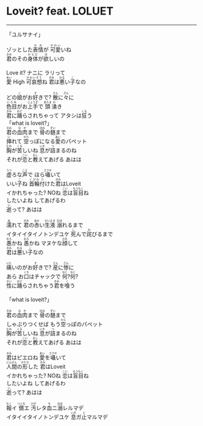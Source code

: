 # Loveit? feat. LOLUET
---
<lyric>
「ユルサナイ」<br/>&#13;
<br/>&#13;
ゾッとした<ruby>表情<rt>かお</rt></ruby>が <ruby>可愛<rt>かわい</rt></ruby>いね<br/>&#13;
<ruby>君<rt>きみ</rt></ruby>のその<ruby>身体<rt>からだ</rt></ruby>が<ruby>欲<rt>ほ</rt></ruby>しいの<br/>&#13;
<br/>&#13;
Love it? ナニに ラリって<br/>&#13;
<ruby>愛<rt>あい</rt></ruby> High <ruby>可哀想<rt>かわいそう</rt></ruby>ね <ruby>君<rt>きみ</rt></ruby>は<ruby>悪<rt>わる</rt></ruby>い<ruby>子<rt>こ</rt></ruby>なの<br/>&#13;
<br/>&#13;
どの<ruby>娘<rt>こ</rt></ruby>がお<ruby>好<rt>す</rt></ruby>きで? <ruby>散<rt>さん</rt></ruby>に<ruby>々<rt>ざん</rt></ruby>に<br/>&#13;
<ruby>色目<rt>いろめ</rt></ruby>がお<ruby>上手<rt>じょうず</rt></ruby>で <ruby>頭<rt>あたま</rt></ruby><ruby>湧<rt>わ</rt></ruby>き<br/>&#13;
<ruby>君<rt>きみ</rt></ruby>に<ruby>踊<rt>おど</rt></ruby>らされちゃって アタシは<ruby>狂<rt>くる</rt></ruby>う<br/>&#13;
「what is loveit?」<br/>&#13;
<ruby>君<rt>きみ</rt></ruby>の<ruby>血肉<rt>なか</rt></ruby>まで <ruby>骨<rt>ほね</rt></ruby>の<ruby>髄<rt>ずい</rt></ruby>まで<br/>&#13;
<ruby>挿<rt>い</rt></ruby>れて <ruby>空<rt>から</rt></ruby>っぽになる<ruby>愛<rt>あい</rt></ruby>のパペット<br/>&#13;
<ruby>胸<rt>むね</rt></ruby>が<ruby>苦<rt>くる</rt></ruby>しいね <ruby>息<rt>いき</rt></ruby>が<ruby>詰<rt>つ</rt></ruby>まるのね<br/>&#13;
それが<ruby>恋<rt>こい</rt></ruby>と<ruby>教<rt>おし</rt></ruby>えてあげる あはは<br/>&#13;
<br/>&#13;
<ruby>虚<rt>うつ</rt></ruby>ろな<ruby>声<rt>こえ</rt></ruby>で ほら<ruby>囁<rt>ささや</rt></ruby>いて<br/>&#13;
いい<ruby>子<rt>こ</rt></ruby>ね <ruby>首輪<rt>くびわ</rt></ruby><ruby>付<rt>つ</rt></ruby>けた<ruby>君<rt>きみ</rt></ruby>はLoveit<br/>&#13;
イかれちゃった? NOね <ruby>恋<rt>こい</rt></ruby>は<ruby>盲目<rt>もうもく</rt></ruby>ね<br/>&#13;
したいよね してあげるわ<br/>&#13;
<ruby>逝<rt>い</rt></ruby>って? あはは<br/>&#13;
<br/>&#13;
<ruby>濡<rt>ぬ</rt></ruby>れて <ruby>君<rt>きみ</rt></ruby>の<ruby>赤<rt>あか</rt></ruby>い<ruby>生<rt>せい</rt></ruby><ruby>液<rt>えき</rt></ruby> <ruby>溺<rt>おぼ</rt></ruby>れるまで<br/>&#13;
イタイイタイノトンデユケ <ruby>死<rt>し</rt></ruby>んで<ruby>詫<rt>わ</rt></ruby>びるまで<br/>&#13;
<ruby>愚<rt>おろ</rt></ruby>かね <ruby>愚<rt>おろ</rt></ruby>かね マヌケな<ruby>顔<rt>かお</rt></ruby>して<br/>&#13;
<ruby>君<rt>きみ</rt></ruby>は<ruby>悪<rt>わる</rt></ruby>い<ruby>子<rt>こ</rt></ruby>なの<br/>&#13;
<br/>&#13;
<ruby>痛<rt>いた</rt></ruby>いのがお<ruby>好<rt>す</rt></ruby>きで? <ruby>産<rt>さん</rt></ruby>に<ruby>惨<rt>さん</rt></ruby>に<br/>&#13;
あら お<ruby>口<rt>くち</rt></ruby>はチャックで <ruby>何<rt>なに</rt></ruby>?<ruby>何<rt>なに</rt></ruby>?<br/>&#13;
<ruby>性<rt>せい</rt></ruby>に<ruby>踊<rt>おど</rt></ruby>らされちゃう<ruby>君<rt>きみ</rt></ruby>を<ruby>喰<rt>く</rt></ruby>う<br/>&#13;
<br/>&#13;
「what is loveit?」<br/>&#13;
<br/>&#13;
<ruby>君<rt>きみ</rt></ruby>の<ruby>血肉<rt>なか</rt></ruby>まで <ruby>骨<rt>ほね</rt></ruby>の<ruby>髄<rt>ずい</rt></ruby>まで<br/>&#13;
しゃぶりつくせば もう<ruby>空<rt>から</rt></ruby>っぽのパペット<br/>&#13;
<ruby>胸<rt>むね</rt></ruby>が<ruby>苦<rt>くる</rt></ruby>しいね <ruby>息<rt>いき</rt></ruby>が<ruby>詰<rt>つ</rt></ruby>まるのね<br/>&#13;
それが<ruby>恋<rt>こい</rt></ruby>と<ruby>教<rt>おし</rt></ruby>えてあげる あはは<br/>&#13;
<br/>&#13;
<ruby>君<rt>きみ</rt></ruby>はピエロね <ruby>愛<rt>あい</rt></ruby>を<ruby>囁<rt>ささや</rt></ruby>いて<br/>&#13;
<ruby>人間<rt>にんげん</rt></ruby>の<ruby>形<rt>かたち</rt></ruby>した <ruby>君<rt>きみ</rt></ruby>はLoveit<br/>&#13;
イかれちゃった? NOね <ruby>恋<rt>こい</rt></ruby>は<ruby>盲目<rt>もうもく</rt></ruby>ね<br/>&#13;
したいよね してあげるわ<br/>&#13;
<ruby>逝<rt>い</rt></ruby>って? あはは<br/>&#13;
<br/>&#13;
<ruby>報<rt>むく</rt></ruby>イ <ruby>償<rt>つぐな</rt></ruby>エ <ruby>汚<rt>けが</rt></ruby>レタ<ruby>血<rt>ち</rt></ruby>ニ<ruby>溺<rt>おぼ</rt></ruby>レルマデ<br/>&#13;
イタイイタイノトンデユケ <ruby>息<rt>いき</rt></ruby>ガ<ruby>止<rt>と</rt></ruby>マルマデ<br/>&#13;
</lyric>
